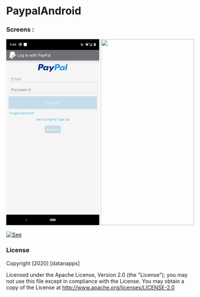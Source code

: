 # PaypalAndroid


### Screens : 
<img src="https://github.com/datanapps/PaypalAndroid/blob/master/screens/device-2020-07-04-214327.png" height="500" width="250"> 

<img src="https://github.com/datanapps/CachingWithRetrofit/blob/master/screens/device-2020-07-04-214311.png" height="500" width="250"> 


 [![See](https://datanapps.com/public/dnarestapi/buy/buy_coffee2.png)](https://www.paypal.me/datanappspaynow)

  ### License

Copyright [2020] [datanapps]

   Licensed under the Apache License, Version 2.0 (the "License");
   you may not use this file except in compliance with the License.
   You may obtain a copy of the License at
   http://www.apache.org/licenses/LICENSE-2.0
